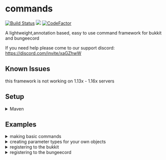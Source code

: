 # commands
[![Build Status](https://travis-ci.com/ShiryuDev/commands.svg?branch=master)](https://travis-ci.com/ShiryuDev/commands)
[![](https://jitpack.io/v/ShiryuDev/commands.svg)](https://jitpack.io/#ShiryuDev/commands)
[![CodeFactor](https://www.codefactor.io/repository/github/shiryudev/commands/badge)](https://www.codefactor.io/repository/github/shiryudev/commands)

A lightweight,annotation based, easy to use command framework for bukkit and bungeecord
 
If you need help please come to our support discord: 
https://discord.com/invite/xaGZhwW

## Known Issues

this framework is not working on 1.13x - 1.16x servers

## Setup

<details>
  <summary>Maven</summary>
  
  ```maven
    <repositories>
        <repository>
            <id>jitpack.io</id>
            <url>https://jitpack.io</url>
        </repository>
    </repositories>

    <dependencies>
        ## for bukkit projects
        <dependency>
            <groupId>com.github.ShiryuDev.commands</groupId>
            <artifactId>bukkit</artifactId>
            <version>1.4.9</version>
        </dependency>
        
        ## for bungeecord projects
        <dependency>
            <groupId>com.github.ShiryuDev.commands</groupId>
            <artifactId>bungee</artifactId>
            <version>1.4.9</version>
        </dependency>
    </dependencies>
     
 ```
</details>

## Examples

<details>
 <summary> making basic commands </summary>
 
 ```java
    public class Example implements CommandHandler {

        @Command(names = {"mycommand", "mycommand help"}, permission = "mycommand.help")
        public void myCommand(@NotNull final CommandSender sender){
            sender.sendMessage("test");
        }

        @Command(names = {"mycommand withparameter"}, permission = "mycommand.withparameter")
        public void myCommandParameter(@NotNull final Player sender, @Parameter(name="target") Player target){
            player.sendMessage("player target: " + target.getName());
        }
    } 
 ```
</details>

<details>
 <summary> creating parameter types for your own objects </summary>
 
 ```java
   public class SapphireRankParameterType implements ParameterType<SapphireRank> {

       @NotNull
       @Override
       public SapphireRank transform(@NotNull final SimpleSender sender, @NotNull final String value) {
           final SapphireRank rank = Sapphire.getInstance()
                   .getManagerHandler()
                   .getManager(RankManager.class)
                   .findRank(value)
                   .orElse(null);

           if (rank == null){
               sender.sendMessage(String.format(CommandLocale.NOT_FOUND, value));

               return null;
           }

           return rank;
       }

       @Override
       @NotNull
       public List<String> tabComplete(@NotNull final SimpleSender sender, @NotNull final Set<String> set, @NotNull final String value) {
           return Sapphire.getInstance()
                   .getManagerHandler()
                   .getManager(RankManager.class)
                   .getRANKS()
                   .stream()
                   .filter(rank -> StringUtils.startsWithIgnoreCase(value, rank.getName()))
                   .map(SapphireRank::getName)
                   .collect(Collectors.toList());
       }
   } 
 ```
 
</details>

<details>
 <summary> registering to the bukkit </summary>
 
 ```java
   public class ExamplePlugin extends JavaPlugin {

      @Override
      public void onEnable(){
          final BukkitCommandManager commandManager = new BukkitCommandManager();
          
          commandManager.handle(this);
          commandManager.registerCommand(new Commands());
      }
   }

 ```
 
 </details>
 
 <details>
 <summary> registering to the bungeecord </summary>
 
 ```java
    public class ExamplePlugin extends Plugin {

        @Override
        public void onEnable() {
            final BungeeCommandManager commandManager = new BungeeCommandManager();

            commandManager.handle(this);
            commandManager.registerCommand(new Commands());
        }
    }

 ```
 </details>



